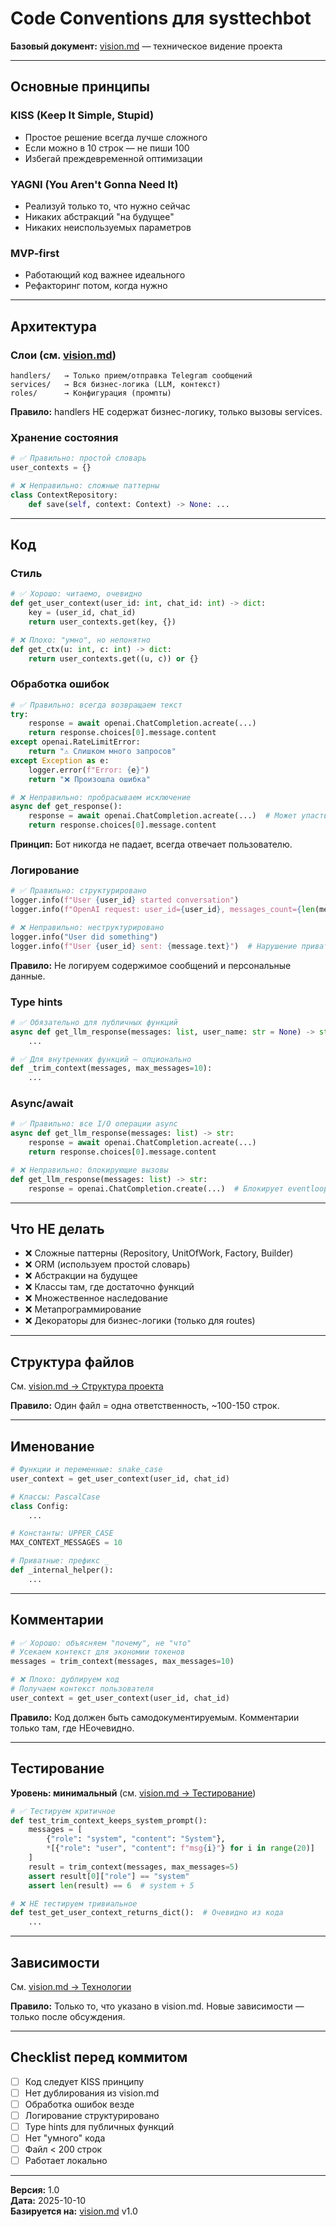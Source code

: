 # Code Conventions для systtechbot

**Базовый документ:** [vision.md](vision.md) — техническое видение проекта

---

## Основные принципы

### KISS (Keep It Simple, Stupid)
- Простое решение всегда лучше сложного
- Если можно в 10 строк — не пиши 100
- Избегай преждевременной оптимизации

### YAGNI (You Aren't Gonna Need It)
- Реализуй только то, что нужно сейчас
- Никаких абстракций "на будущее"
- Никаких неиспользуемых параметров

### MVP-first
- Работающий код важнее идеального
- Рефакторинг потом, когда нужно

---

## Архитектура

### Слои (см. [vision.md](vision.md#4-архитектура))

```
handlers/   → Только прием/отправка Telegram сообщений
services/   → Вся бизнес-логика (LLM, контекст)
roles/      → Конфигурация (промпты)
```

**Правило:** handlers НЕ содержат бизнес-логику, только вызовы services.

### Хранение состояния

```python
# ✅ Правильно: простой словарь
user_contexts = {}

# ❌ Неправильно: сложные паттерны
class ContextRepository:
    def save(self, context: Context) -> None: ...
```

---

## Код

### Стиль

```python
# ✅ Хорошо: читаемо, очевидно
def get_user_context(user_id: int, chat_id: int) -> dict:
    key = (user_id, chat_id)
    return user_contexts.get(key, {})

# ❌ Плохо: "умно", но непонятно
def get_ctx(u: int, c: int) -> dict:
    return user_contexts.get((u, c)) or {}
```

### Обработка ошибок

```python
# ✅ Правильно: всегда возвращаем текст
try:
    response = await openai.ChatCompletion.acreate(...)
    return response.choices[0].message.content
except openai.RateLimitError:
    return "⚠️ Слишком много запросов"
except Exception as e:
    logger.error(f"Error: {e}")
    return "❌ Произошла ошибка"

# ❌ Неправильно: пробрасываем исключение
async def get_response():
    response = await openai.ChatCompletion.acreate(...)  # Может упасть
    return response.choices[0].message.content
```

**Принцип:** Бот никогда не падает, всегда отвечает пользователю.

### Логирование

```python
# ✅ Правильно: структурировано
logger.info(f"User {user_id} started conversation")
logger.info(f"OpenAI request: user_id={user_id}, messages_count={len(messages)}")

# ❌ Неправильно: неструктурировано
logger.info("User did something")
logger.info(f"User {user_id} sent: {message.text}")  # Нарушение приватности
```

**Правило:** Не логируем содержимое сообщений и персональные данные.

### Type hints

```python
# ✅ Обязательно для публичных функций
async def get_llm_response(messages: list, user_name: str = None) -> str:
    ...

# ✅ Для внутренних функций — опционально
def _trim_context(messages, max_messages=10):
    ...
```

### Async/await

```python
# ✅ Правильно: все I/O операции async
async def get_llm_response(messages: list) -> str:
    response = await openai.ChatCompletion.acreate(...)
    return response.choices[0].message.content

# ❌ Неправильно: блокирующие вызовы
def get_llm_response(messages: list) -> str:
    response = openai.ChatCompletion.create(...)  # Блокирует eventloop
```

---

## Что НЕ делать

- ❌ Сложные паттерны (Repository, UnitOfWork, Factory, Builder)
- ❌ ORM (используем простой словарь)
- ❌ Абстракции на будущее
- ❌ Классы там, где достаточно функций
- ❌ Множественное наследование
- ❌ Метапрограммирование
- ❌ Декораторы для бизнес-логики (только для routes)

---

## Структура файлов

См. [vision.md → Структура проекта](vision.md#3-структура-проекта)

**Правило:** Один файл = одна ответственность, ~100-150 строк.

---

## Именование

```python
# Функции и переменные: snake_case
user_context = get_user_context(user_id, chat_id)

# Классы: PascalCase
class Config:
    ...

# Константы: UPPER_CASE
MAX_CONTEXT_MESSAGES = 10

# Приватные: префикс _
def _internal_helper():
    ...
```

---

## Комментарии

```python
# ✅ Хорошо: объясняем "почему", не "что"
# Усекаем контекст для экономии токенов
messages = trim_context(messages, max_messages=10)

# ❌ Плохо: дублируем код
# Получаем контекст пользователя
user_context = get_user_context(user_id, chat_id)
```

**Правило:** Код должен быть самодокументируемым. Комментарии только там, где НЕочевидно.

---

## Тестирование

**Уровень: минимальный** (см. [vision.md → Тестирование](vision.md#2-принципы-разработки))

```python
# ✅ Тестируем критичное
def test_trim_context_keeps_system_prompt():
    messages = [
        {"role": "system", "content": "System"},
        *[{"role": "user", "content": f"msg{i}"} for i in range(20)]
    ]
    result = trim_context(messages, max_messages=5)
    assert result[0]["role"] == "system"
    assert len(result) == 6  # system + 5

# ❌ НЕ тестируем тривиальное
def test_get_user_context_returns_dict():  # Очевидно из кода
    ...
```

---

## Зависимости

См. [vision.md → Технологии](vision.md#1-технологии)

**Правило:** Только то, что указано в vision.md. Новые зависимости — только после обсуждения.

---

## Checklist перед коммитом

- [ ] Код следует KISS принципу
- [ ] Нет дублирования из vision.md
- [ ] Обработка ошибок везде
- [ ] Логирование структурировано
- [ ] Type hints для публичных функций
- [ ] Нет "умного" кода
- [ ] Файл < 200 строк
- [ ] Работает локально

---

**Версия:** 1.0  
**Дата:** 2025-10-10  
**Базируется на:** [vision.md](vision.md) v1.0


